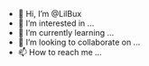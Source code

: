- 👋 Hi, I’m @LilBux
- 👀 I’m interested in ...
- 🌱 I’m currently learning ...
- 💞️ I’m looking to collaborate on ...
- 📫 How to reach me ...

<!---
LilBux/LilBux is a ✨ special ✨ repository because its `README.md` (this file) appears on your GitHub profile.
You can click the Preview link to take a look at your changes.
--->
